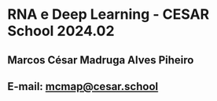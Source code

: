 # RNA e Deep Learning - CESAR School 2024.02

## Marcos César Madruga Alves Piheiro

## E-mail: mcmap@cesar.school
